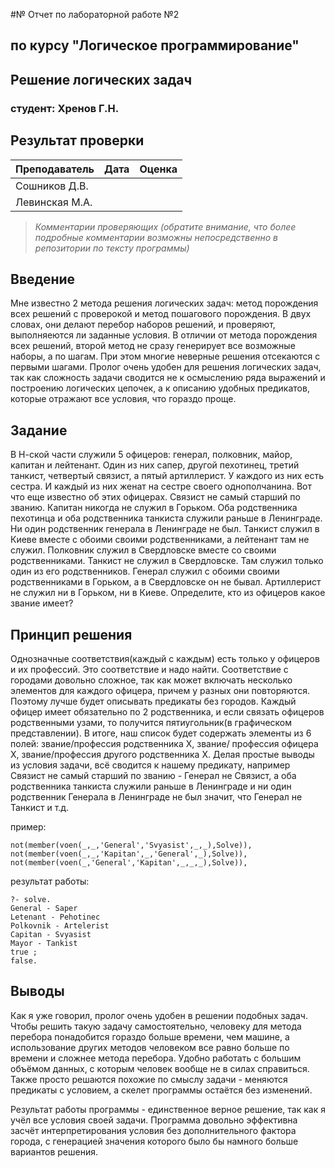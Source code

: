 #№ Отчет по лабораторной работе №2
## по курсу "Логическое программирование"

## Решение логических задач

### студент: Хренов Г.Н.

## Результат проверки

| Преподаватель     | Дата         |  Оценка       |
|-------------------|--------------|---------------|
| Сошников Д.В. |              |               |
| Левинская М.А.|              |               |

> *Комментарии проверяющих (обратите внимание, что более подробные комментарии возможны непосредственно в репозитории по тексту программы)*


## Введение

Мне известно 2 метода решения логических задач: метод порождения всех решений с проверокой и метод пошагового порождения. В двух словах, они делают перебор наборов решений, и проверяют, выполняеются ли заданные условия. В отличии от метода порождения всех решений, второй метод не сразу генерирует все возможные наборы, а по шагам. При этом многие неверные решения отсекаются с первыми шагами. Пролог очень удобен для решения логических задач, так как сложность задачи сводится не к осмыслению ряда выражений и построению логических цепочек, а к описанию удобных предикатов, которые отражают все условия, что гораздо проще.

## Задание

В Н-ской части служили 5 офицеров: генерал, полковник, майор, капитан и лейтенант. Один из них  сапер, другой  пехотинец, третий  танкист, четвертый  связист, а пятый  артиллерист. У каждого из них есть сестра. И каждый из них женат на сестре своего однополчанина. Вот что еще известно об этих офицерах. Связист  не самый старший по званию. Капитан никогда не служил в Горьком. Оба родственника пехотинца и оба родственника танкиста служили раньше в Ленинграде. Ни один родственник генерала в Ленинграде не был. Танкист служил в Киеве вместе с обоими своими родственниками, а лейтенант там не служил. Полковник служил в Свердловске вместе со своими родственниками. Танкист не служил в Свердловске. Там служил только один из его родственников. Генерал служил с обоими своими родственниками в Горьком, а в Свердловске он не бывал. Артиллерист не служил ни в Горьком, ни в Киеве. Определите, кто из офицеров какое звание имеет?

## Принцип решения

Однозначные соответствия(каждый с каждым) есть только у офицеров и их профессий. Это соответствие и надо найти. Соответствие с городами довольно сложное, так как может включать несколько элементов для каждого офицера, причем у разных они повторяются. Поэтому лучше будет описывать предикаты без городов. Каждый офицер имеет обязательно по 2 родственника, и если связать офицеров родственными узами, то получится пятиугольник(в графическом представлении). В итоге, наш список будет содержать элементы из 6 полей: звание/профессия родственника Х, звание/ профессия офицера Х, звание/профессия другого родственника Х. Делая простые выводы из условия задачи, всё сводится к нашему предикату, например Связист не самый старший по званию - Генерал не Связист, а оба родственника танкиста служили раньше в Ленинграде и ни один родственник Генерала в Ленинграде не был значит, что Генерал не Танкист и т.д.

пример:
	

	not(member(voen(_,_,'General','Svyasist',_,_),Solve)),
	not(member(voen(_,_,'Kapitan',_,'General',_),Solve)),
	not(member(voen(_,'General','Kapitan',_,_,_),Solve)),

	

результат работы:


	?- solve.
	General - Saper
	Letenant - Pehotinec
	Polkovnik - Artelerist
	Capitan - Svyasist
	Mayor - Tankist
	true ;
	false.



## Выводы

Как я уже говорил, пролог очень удобен в решении подобных задач. Чтобы решить такую задачу самостоятельно, человеку для метода перебора понадобится гораздо больше времени, чем машине, а использование других методов человеком все равно больше по времени и сложнее метода перебора. Удобно работать с большим объёмом данных, с которым человек вообще не в силах справиться. Также просто решаются похожие по смыслу задачи - меняются предикаты с условием, а скелет программы остаётся без изменений.

Результат работы программы - единственное верное решение, так как я учёл все условия своей задачи. Программа довольно эффективна засчёт интерпретирования условия без дополнительного фактора города, с генерацией значения которого было бы намного больше вариантов решения.

